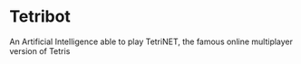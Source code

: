 # Tetribot
An Artificial Intelligence able to play TetriNET, the famous online multiplayer version of Tetris
